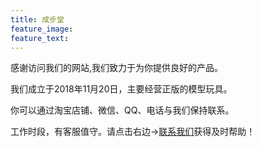 ```yaml
---
title: 成步堂
feature_image:
feature_text:
---
```

<p>感谢访问我们的网站,我们致力于为你提供良好的产品。</p>
<p>我们成立于2018年11月20日，主要经营正版的模型玩具。</p>
<p>你可以通过淘宝店铺、微信、QQ、电话与我们保持联系。</p>
<p>工作时段，有客服值守。请点击右边→<a href="https://chengbutang.com/contact/">联系我们</a>获得及时帮助！</p>
